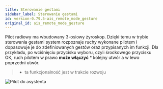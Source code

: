 ```yaml
---
title: Sterowanie gestami
sidebar_label: Sterowanie gestami
id: version-0.79.5-ais_remote_mode_gesture
original_id: ais_remote_mode_gesture
---
```


Pilot radiowy ma wbudowany 3-osiowy żyroskop. Dzięki temu w trybie sterowania gestami system rozpoznaje ruchy wykonane pilotem i dopasowuje je do zdefiniowanych gestów oraz przypisanych im funkcji. Dla przykładu, po wciśnięciu przycisku wyboru, czyli środkowego przycisku OK, ruch pilotem w prawo **może włączyć** * kolejny utwór a w lewo poprzedni utwór.

> * ta funkcjonalność jest w trakcie rozwoju

![Pilot do asystenta](/AIS-docs/img/en/remote/remote_gesture_mode.png)
